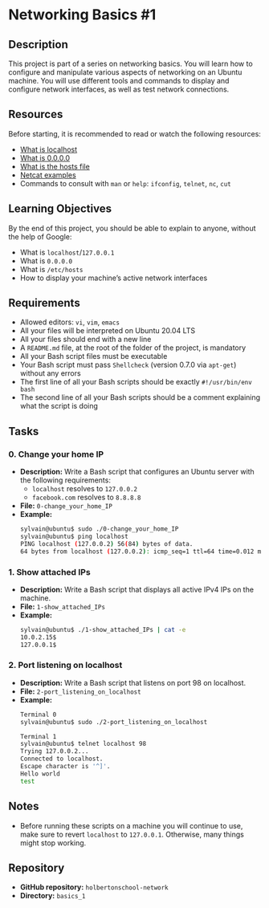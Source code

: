 
# Networking Basics #1

## Description
This project is part of a series on networking basics. You will learn how to configure and manipulate various aspects of networking on an Ubuntu machine. You will use different tools and commands to display and configure network interfaces, as well as test network connections.

## Resources
Before starting, it is recommended to read or watch the following resources:

- [What is localhost](https://www.computerhope.com/jargon/l/localhost.htm)
- [What is 0.0.0.0](https://en.wikipedia.org/wiki/0.0.0.0)
- [What is the hosts file](https://www.howtogeek.com/howto/27350/beginner-geek-how-to-edit-your-hosts-file/)
- [Netcat examples](https://www.digitalocean.com/community/tutorials/how-to-use-netcat-to-establish-and-test-tcp-and-udp-connections)
- Commands to consult with `man` or `help`: `ifconfig`, `telnet`, `nc`, `cut`

## Learning Objectives
By the end of this project, you should be able to explain to anyone, without the help of Google:

- What is `localhost`/`127.0.0.1`
- What is `0.0.0.0`
- What is `/etc/hosts`
- How to display your machine’s active network interfaces

## Requirements
- Allowed editors: `vi`, `vim`, `emacs`
- All your files will be interpreted on Ubuntu 20.04 LTS
- All your files should end with a new line
- A `README.md` file, at the root of the folder of the project, is mandatory
- All your Bash script files must be executable
- Your Bash script must pass `Shellcheck` (version 0.7.0 via `apt-get`) without any errors
- The first line of all your Bash scripts should be exactly `#!/usr/bin/env bash`
- The second line of all your Bash scripts should be a comment explaining what the script is doing

## Tasks

### 0. Change your home IP
- **Description:** Write a Bash script that configures an Ubuntu server with the following requirements:
  - `localhost` resolves to `127.0.0.2`
  - `facebook.com` resolves to `8.8.8.8`
- **File:** `0-change_your_home_IP`
- **Example:**
  ```bash
  sylvain@ubuntu$ sudo ./0-change_your_home_IP
  sylvain@ubuntu$ ping localhost
  PING localhost (127.0.0.2) 56(84) bytes of data.
  64 bytes from localhost (127.0.0.2): icmp_seq=1 ttl=64 time=0.012 ms
  ```

### 1. Show attached IPs
- **Description:** Write a Bash script that displays all active IPv4 IPs on the machine.
- **File:** `1-show_attached_IPs`
- **Example:**
  ```bash
  sylvain@ubuntu$ ./1-show_attached_IPs | cat -e
  10.0.2.15$
  127.0.0.1$
  ```

### 2. Port listening on localhost
- **Description:** Write a Bash script that listens on port 98 on localhost.
- **File:** `2-port_listening_on_localhost`
- **Example:**
  ```bash
  Terminal 0
  sylvain@ubuntu$ sudo ./2-port_listening_on_localhost

  Terminal 1
  sylvain@ubuntu$ telnet localhost 98
  Trying 127.0.0.2...
  Connected to localhost.
  Escape character is '^]'.
  Hello world
  test
  ```

## Notes
- Before running these scripts on a machine you will continue to use, make sure to revert `localhost` to `127.0.0.1`. Otherwise, many things might stop working.

## Repository
- **GitHub repository:** `holbertonschool-network`
- **Directory:** `basics_1`

